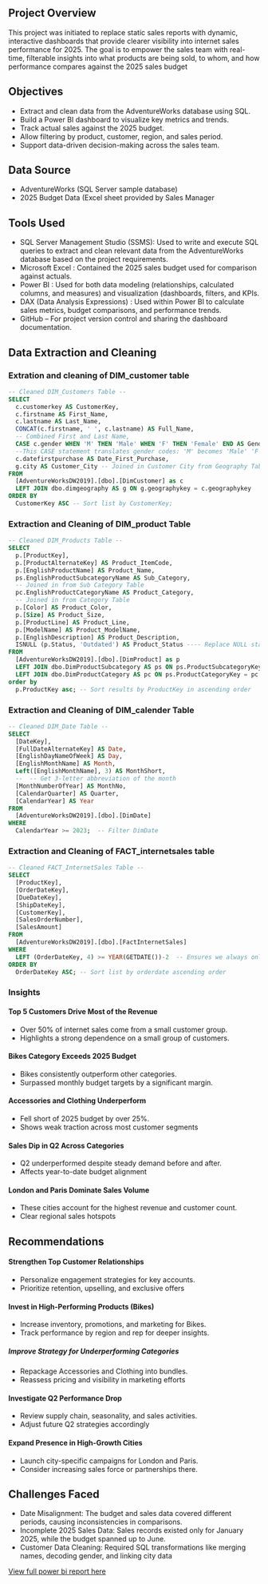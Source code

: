 ## Project Overview
This project was initiated to replace static sales reports with dynamic, interactive dashboards that provide clearer visibility into internet sales performance for 2025. The goal is to empower the sales team with real-time, filterable insights into what products are being sold, to whom, and how performance compares against the 2025 sales budget

## Objectives
- Extract and clean data from the AdventureWorks database using SQL.
- Build a Power BI dashboard to visualize key metrics and trends.
- Track actual sales against the 2025 budget.
- Allow filtering by product, customer, region, and sales period.
- Support data-driven decision-making across the sales team.

## Data Source
- AdventureWorks (SQL Server sample database)
- 2025 Budget Data (Excel sheet provided by Sales Manager

## Tools Used
- SQL Server Management Studio (SSMS): Used to write and execute SQL queries to extract and clean relevant data from the AdventureWorks database based on the project requirements.
- Microsoft Excel : Contained the 2025 sales budget used for comparison against actuals.
- Power BI :  Used for both data modeling (relationships, calculated columns, and measures) and visualization (dashboards, filters, and KPIs.
- DAX (Data Analysis Expressions) : Used within Power BI to calculate sales metrics, budget comparisons, and performance trends.
- GitHub – For project version control and sharing the dashboard documentation.

## Data Extraction and Cleaning 
### Extration and cleaning of DIM_customer table
```sql
-- Cleaned DIM_Customers Table --
SELECT 
  c.customerkey AS CustomerKey, 
  c.firstname AS First_Name, 
  c.lastname AS Last_Name, 
  CONCAT(c.firstname, ' ', c.lastname) AS Full_Name, 
  -- Combined First and Last Name,
  CASE c.gender WHEN 'M' THEN 'Male' WHEN 'F' THEN 'Female' END AS Gender, 
  --This CASE statement translates gender codes: 'M' becomes 'Male' 'F' becomes 'Female' Anything else becomes 'Other'
  c.datefirstpurchase AS Date_First_Purchase, 
  g.city AS Customer_City -- Joined in Customer City from Geography Table
FROM 
  [AdventureWorksDW2019].[dbo].[DimCustomer] as c 
  LEFT JOIN dbo.dimgeography AS g ON g.geographykey = c.geographykey 
ORDER BY 
  CustomerKey ASC -- Sort list by CustomerKey;
```
### Extraction and Cleaning of DIM_product Table
```sql
-- Cleaned DIM_Products Table --
SELECT 
  p.[ProductKey], 
  p.[ProductAlternateKey] AS Product_ItemCode, 
  p.[EnglishProductName] AS Product_Name, 
  ps.EnglishProductSubcategoryName AS Sub_Category, 
  -- Joined in from Sub Category Table
  pc.EnglishProductCategoryName AS Product_Category, 
  -- Joined in from Category Table
  p.[Color] AS Product_Color, 
  p.[Size] AS Product_Size, 
  p.[ProductLine] AS Product_Line, 
  p.[ModelName] AS Product_ModelName, 
  p.[EnglishDescription] AS Product_Description, 
  ISNULL (p.Status, 'Outdated') AS Product_Status ---- Replace NULL status with 'Outdated'
FROM 
  [AdventureWorksDW2019].[dbo].[DimProduct] as p 
  LEFT JOIN dbo.DimProductSubcategory AS ps ON ps.ProductSubcategoryKey = p.ProductSubcategoryKey 
  LEFT JOIN dbo.DimProductCategory AS pc ON ps.ProductCategoryKey = pc.ProductCategoryKey 
order by 
  p.ProductKey asc; -- Sort results by ProductKey in ascending order
```
### Extraction and Cleaning of DIM_calender Table
```sql
-- Cleaned DIM_Date Table --
SELECT 
  [DateKey], 
  [FullDateAlternateKey] AS Date, 
  [EnglishDayNameOfWeek] AS Day, 
  [EnglishMonthName] AS Month, 
  Left([EnglishMonthName], 3) AS MonthShort, 
  --  -- Get 3-letter abbreviation of the month
  [MonthNumberOfYear] AS MonthNo, 
  [CalendarQuarter] AS Quarter, 
  [CalendarYear] AS Year 
FROM 
  [AdventureWorksDW2019].[dbo].[DimDate] 
WHERE 
  CalendarYear >= 2023;  -- Filter DimDate 
```
### Extraction and Cleaning of FACT_internetsales table
```sql
-- Cleaned FACT_InternetSales Table --
SELECT 
  [ProductKey], 
  [OrderDateKey],  
  [DueDateKey], 
  [ShipDateKey], 
  [CustomerKey], 
  [SalesOrderNumber], 
  [SalesAmount]  
FROM 
  [AdventureWorksDW2019].[dbo].[FactInternetSales]
WHERE 
  LEFT (OrderDateKey, 4) >= YEAR(GETDATE())-2  -- Ensures we always only bring two years of date from extraction.
ORDER BY
  OrderDateKey ASC; -- Sort list by orderdate ascending order
```
### Insights
#### Top 5 Customers Drive Most of the Revenue
- Over 50% of internet sales come from a small customer group.
- Highlights a strong dependence on a small group of customers.

#### Bikes Category Exceeds 2025 Budget
- Bikes consistently outperform other categories.
- Surpassed monthly budget targets by a significant margin.

#### Accessories and Clothing Underperform
- Fell short of 2025 budget by over 25%.
- Shows weak traction across most customer segments

#### Sales Dip in Q2 Across Categories
- Q2 underperformed despite steady demand before and after.
- Affects year-to-date budget alignment

#### London and Paris Dominate Sales Volume
- These cities account for the highest revenue and customer count.
- Clear regional sales hotspots

## Recommendations
#### Strengthen Top Customer Relationships
- Personalize engagement strategies for key accounts.
- Prioritize retention, upselling, and exclusive offers

#### Invest in High-Performing Products (Bikes)
- Increase inventory, promotions, and marketing for Bikes.
- Track performance by region and rep for deeper insights.

##### Improve Strategy for Underperforming Categories
- Repackage Accessories and Clothing into bundles.
- Reassess pricing and visibility in marketing efforts

#### Investigate Q2 Performance Drop
- Review supply chain, seasonality, and sales activities.
- Adjust future Q2 strategies accordingly

#### Expand Presence in High-Growth Cities
- Launch city-specific campaigns for London and Paris.
- Consider increasing sales force or partnerships there.

## Challenges Faced
- Date Misalignment: The budget and sales data covered different periods, causing inconsistencies in comparisons.
- Incomplete 2025 Sales Data: Sales records existed only for January 2025, while the budget spanned up to June.
- Customer Data Cleaning: Required SQL transformations like merging names, decoding gender, and linking city data


[View full power bi report here](https://app.powerbi.com/groups/me/reports/6dee778d-7465-4bf0-b9bb-aba970e913c8?ctid=6bd0734e-4fc4-4b1c-be23-6e5b6ed0d481&pbi_source=linkShare&bookmarkGuid=066935f8-0f55-4bc4-89da-f6e16cb5ade4)




















